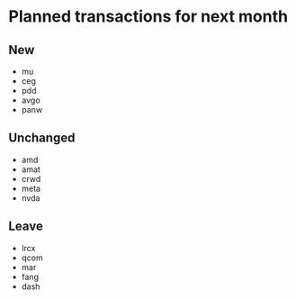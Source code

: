 # Planned transactions for next month

## New
+ mu
+ ceg
+ pdd
+ avgo
+ panw
## Unchanged
* amd
* amat
* crwd
* meta
* nvda
## Leave
- lrcx
- qcom
- mar
- fang
- dash
